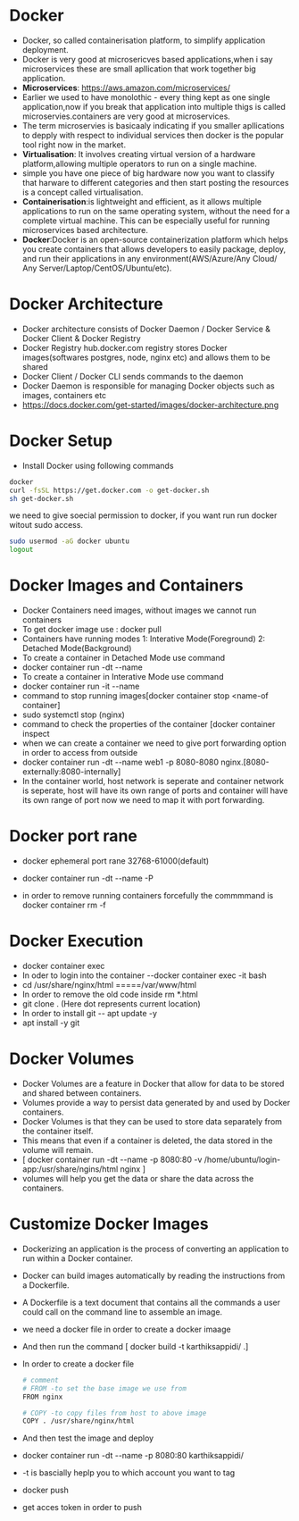 # Docker
- Docker, so called containerisation platform, to simplify application deployment.
- Docker is very good at microsericves based applications,when i say microservices these are small apllication that work together big application.
- **Microservices**: https://aws.amazon.com/microservices/
- Earlier we used to have monolothic - every thing kept as one single application,now if you break that application into multiple thigs is called microservies.containers are very good at microservices.
- The term microservies is basicaaly indicating if you smaller apllications to depply with respect to individual services then docker is the popular tool right now in the market.
- **Virtualisation**: It involves creating virtual version of a hardware platform,allowing multiple operators to run on a single machine.
- simple you have one piece of big hardware now you want to classify that harware to different categories and then start posting the resources is a concept called virtualisation.
- **Containerisation**:is lightweight and efficient, as it allows multiple applications to run on the same operating system, without the need for a complete virtual machine. This can be especially useful for running microservices based architecture.
- **Docker**:Docker is an open-source containerization platform which helps you create containers that allows developers to easily package, deploy, and run their applications in any environment(AWS/Azure/Any Cloud/ Any Server/Laptop/CentOS/Ubuntu/etc).

# Docker Architecture
- Docker architecture consists of Docker Daemon / Docker Service & Docker Client & Docker Registry
- Docker Registry hub.docker.com registry stores Docker images(softwares postgres, node, nginx etc) and allows them to be shared
- Docker Client / Docker CLI sends commands to the daemon
- Docker Daemon is responsible for managing Docker objects such as images, containers etc
- https://docs.docker.com/get-started/images/docker-architecture.png

# Docker Setup
- Install Docker using following commands
```bash
docker
curl -fsSL https://get.docker.com -o get-docker.sh
sh get-docker.sh
```
we need to give soecial permission to docker, if you want run run docker witout sudo access.
```bash
sudo usermod -aG docker ubuntu
logout 
```

# Docker Images and Containers
- Docker Containers need images, without images we cannot run containers
- To get docker image use : docker pull <image>
- Containers have running modes 1: Interative Mode(Foreground) 2: Detached Mode(Background)
- To create a container in Detached Mode use command
- docker container run -dt --name <name-of-container> <name-of-image>
- To create a container in Interative Mode use command
- docker container run -it --name <name-of-container> <name-of-image>
- command to stop running images[docker container stop <name-of container]
- sudo systemctl stop (nginx)
- command to check the properties of the container [docker container inspect <name-of-Container>
- when we can create a container we need to give port forwarding option in order to access from outside
- docker container run -dt --name web1 -p 8080-8080 nginx.[8080-externally:8080-internally]
- In the container world, host network is seperate and container network is seperate, host will have its own range of ports and container will have its own range of port now we need to map it with port forwarding.


# Docker port rane
- docker ephemeral port rane 32768-61000(default)
- docker container run -dt --name <name-of-container> -P <name-of-image>

- in order to remove running containers forcefully the commmmand is docker container rm -f <name-of-container>

# Docker Execution
- docker container exec 
- In oder to login into the container --docker container exec -it <name-of-container> bash
- cd /usr/share/nginx/html  =====/var/www/html
- In order to remove the old code inside rm *.html
- git clone <URL> .  (Here dot represents current location)
- In order to install git --   apt update -y
- apt install -y git
  
# Docker Volumes
- Docker Volumes are a feature in Docker that allow for data to be stored and shared between containers.
- Volumes provide a way to persist data generated by and used by Docker containers.
- Docker Volumes is that they can be used to store data separately from the container itself.
- This means that even if a container is deleted, the data stored in the volume will remain.
- [ docker container run -dt --name <name-of container> -p 8080:80 -v /home/ubuntu/login-app:/usr/share/ngins/html nginx ]
- volumes will help you get the data or share the data across the containers.

# Customize Docker Images
- Dockerizing an application is the process of converting an application to run within a Docker container.
- Docker can build images automatically by reading the instructions from a Dockerfile.
- A Dockerfile is a text document that contains all the commands a user could call on the command line to assemble an image.
- we need a docker file in order to create a docker imaage
- And then run the command [ docker build -t karthiksappidi/<image-name> .]
- In order to create a docker file
  ```bash
  # comment
  # FROM -to set the base image we use from
  FROM nginx

  # COPY -to copy files from host to above image
  COPY . /usr/share/nginx/html
  ```

- And then test the image and deploy
- docker container run -dt --name <name-of-container> -p 8080:80 karthiksappidi/<name-of-image>
- -t is bascially heplp you to which account you want to tag
-  docker push <name-of-image>
- get acces token in order to push

  
